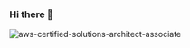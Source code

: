### Hi there 👋




![aws-certified-solutions-architect-associate](https://user-images.githubusercontent.com/119152428/228266528-e841a4d4-a4d9-4dee-b55e-cf7cd135bb73.png)





<!--
**Sondoobo/Sondoobo** is a ✨ _special_ ✨ repository because its `README.md` (this file) appears on your GitHub profile.





Here are some ideas to get you started:

- 🔭 I’m currently working on ...
- 🌱 I’m currently learning ...
- 👯 I’m looking to collaborate on ...
- 🤔 I’m looking for help with ...
- 💬 Ask me about ...
- 📫 How to reach me: ...
- 😄 Pronouns: ...
- ⚡ Fun fact: ...
-->
